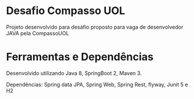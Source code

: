 # Desafio Compasso UOL

Projeto desenvolvido para desafio proposto para vaga de desenvolvedor JAVA pela CompassoUOL

# Ferramentas e Dependências

Desenvolvido utilizando Java 8, SpringBoot 2, Maven 3.

Dependências: Spring data JPA, Spring Web, Spring Rest, flyway, Junit 5 e H2
